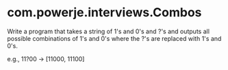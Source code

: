 # com.powerje.interviews.Combos

Write a program that takes a string of 1's and 0's and ?'s and outputs all possible combinations of 1's and 0's where the ?'s are replaced with 1's and 0's.

e.g.,
11?00 -> [11000, 11100]
